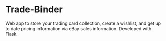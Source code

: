 # Trade-Binder
Web app to store your trading card collection, create a wishlist, and get up to date pricing information via eBay sales information. Developed with Flask.
